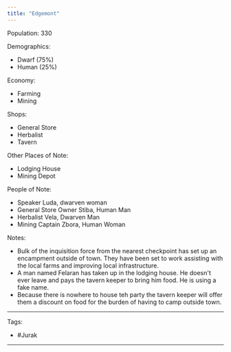 ```yaml
---
title: "Edgemont"
---
```


Population: 330

Demographics:
- Dwarf (75%)
- Human (25%)


Economy:
- Farming
- Mining

Shops:
- General Store
- Herbalist
- Tavern

Other Places of Note:
- Lodging House
- Mining Depot

People of Note:
- Speaker Luda, dwarven woman 
- General Store Owner Stiba, Human Man
- Herbalist Vela, Dwarven Man
- Mining Captain Zbora, Human Woman


Notes:
- Bulk of the inquisition force from the nearest checkpoint has set up an encampment outside of town. They have been set to work assisting with the local farms and improving local infrastructure. 
- A man named Felaran has taken up in the lodging house. He doesn't ever leave and pays the tavern keeper to bring him food. He is using a fake name. 
- Because there is nowhere to house teh party the tavern keeper will offer them a discount on food for the burden of having to camp outside town. 

---
Tags:
- #Jurak 
---
